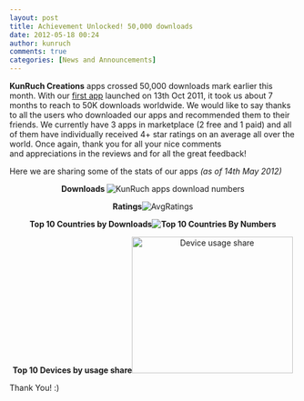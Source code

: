 ```yaml
---
layout: post
title: Achievement Unlocked! 50,000 downloads
date: 2012-05-18 00:24
author: kunruch
comments: true
categories: [News and Announcements]
---
```

<strong>KunRuch Creations</strong> apps crossed 50,000 downloads mark earlier this month. With our <a title="MYTILEMAKER" href="https://kunruchcreations.com/mytilemaker/" target="_blank">first app</a> launched on 13th Oct 2011, it took us about 7 months to reach to 50K downloads worldwide. We would like to say thanks to all the users who downloaded our apps and recommended them to their friends. We currently have 3 apps in marketplace (2 free and 1 paid) and all of them have individually received 4+ star ratings on an average all over the world. Once again, thank you for all your nice comments and appreciations in the reviews and for all the great feedback!

Here we are sharing some of the stats of our apps <em>(as of 14th May 2012)</em>

<p style="text-align: center"><strong><strong>Downloads </strong></strong><img class="aligncenter size-full wp-image-614" title="KunRuch apps download numbers" src="https://kunruchcreations.com/wp-content/uploads/2012/05/appdownloads1.png" alt="KunRuch apps download numbers" /></p>

<p style="text-align: center"><em></em><strong>Ratings</strong><img class="aligncenter size-full wp-image-611" title="AvgRatings" src="https://kunruchcreations.com/wp-content/uploads/2012/05/AvgRatings.png" alt="AvgRatings" /></p>
<p style="text-align: center"><strong>
</strong></p>
<p style="text-align: center"><em></em><strong>Top 10 Countries by Downloads<img class="aligncenter size-full wp-image-623" title="Top 10 Countries By Numbers" src="https://kunruchcreations.com/wp-content/uploads/2012/05/Top10CountriesByNumbers2.png" alt="Top 10 Countries By Numbers" /></strong></p>
<p style="text-align: center"><strong>Top 10 Devices by usage share</strong><img class="aligncenter size-full wp-image-625" title="Device usage share" src="https://kunruchcreations.com/wp-content/uploads/2012/05/DeviceShare.png" alt="Device usage share" width="283" height="240" /></p>
<p style="text-align: left">Thank You! :)</p>
